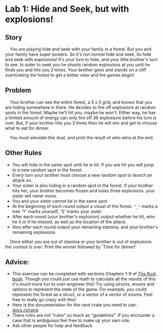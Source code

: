 # Lab 1: Hide and Seek, but with explosions!

## Story ##
&nbsp;&nbsp;&nbsp; You are playing hide and seek with your family in a forest. But you and your family have super powers. So it's not normal hide and seek, its hide and seek with explosions!
It's your turn to hide, and your little brother's turn to see. In order to seek you he shoots random explosions at you until he finds you and hits you 3 times. Your brother goes and stands on a cliff overlooking the forest to get a better view and the games begin!


## Problem ##
&nbsp;&nbsp;&nbsp; 
Your brother can see the entire forest, a 5 x 5 grid, and knows that you are hiding somewhere in there. He decides to fire off explosions at random spots in the forest. Maybe he'll hit you, maybe he won't. Either way, he has a limited amount of energy can only fire off 36 explosions before his turn is over. But, if your brother hits you 3 times then he will win and get to choose what to eat for dinner.

&nbsp;&nbsp;&nbsp; You must simulate this duel, and print the result of who wins at the end.

## Other Rules ##
- You will hide in the same spot until he is hit. If you are hit you will jump to a new random spot in the forest.
- Every turn your brother must choose a new random spot to launch an attack on.
- Your sister is also hiding in a random spot in the forest. If your brother hits her, your brother becomes frozen and loses three explosions. your sister will never move.
- You and your sister cannot be in the same spot.
- At the beginning of each round output a visual of the forest. `"_"` marks a tree 'Y' marks yourself, 'S' marks your sister.
- After each round (your brother's explosion) output whether he hit, who he it or if he missed, as well as the location of the attack.
- Also after each round output your remaining stamina, and your brother's remaining explosions.

&nbsp;&nbsp;&nbsp; Once either you are out of stamina or your brother is out of explosions the contest is over. Print the winner followed by 'Time for dinner!'

## Advice:
- This exercise can be completed with sections Chapters 1-9 of [The Rust book](https://doc.rust-lang.org/book/). Though you could just use math to calculate all the results of this it's much more fun to over-engineer this! Try using structs, enums and options to represent the state of the game. For example, you could represent the forest as a struct, or a vector of a vector of enums. Feel free to really go crazy with this!
- Here is the documentation for the rand crate you need to use: [docs.rs/rand](https://docs.rs/rand/latest/rand/).
- There rules are not "rules" so much as "guidelines". If you encounter a case that is ambiguous feel free to make up your own rule.
- Ask other people for help and feedback

